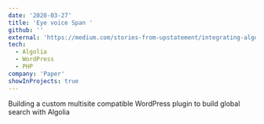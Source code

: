 ```yaml
---
date: '2020-03-27'
title: 'Eye voice Span '
github: ''
external: 'https://medium.com/stories-from-upstatement/integrating-algolia-search-with-wordpress-multisite-e2dea3ed449c'
tech:
  - Algolia
  - WordPress
  - PHP
company: 'Paper'
showInProjects: true
---
```


Building a custom multisite compatible WordPress plugin to build global search with Algolia

